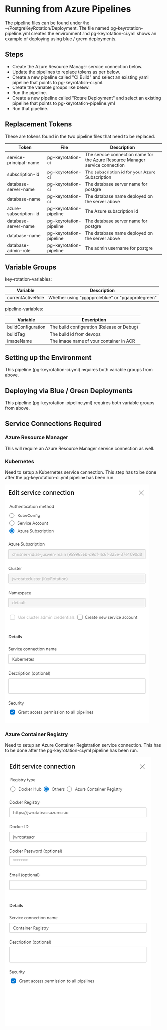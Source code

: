 # Running from Azure Pipelines

The pipeline files can be found under the ~/PostgreKeyRotation/Deployment. The file named pg-keyrotation-pipeline.yml creates the environment and pg-keyrotation-ci.yml shows an example of deploying using blue / green deployments.

## Steps

- Create the Azure Resource Manager service connection below.
- Update the pipelines to replace tokens as per below.
- Create a new pipeline called "CI Build" and select an existing yaml pipeline that points to pg-keyrotation-ci.yml.
- Create the variable groups like below.
- Run the pipeline.
- Create a new pipeline called "Rotate Deployment" and select an existing pipeline that points to pg-keyrotation-pipeline.yml
- Run that pipeline.

## Replacement Tokens

These are tokens found in the two pipeline files that need to be replaced.

| Token | File | Description |
|-----|-----|-----|
| service-principal-name | pg-keyrotation-ci | The service connection name for the Azure Resource Manager service connection |
| subscription-id | pg-keyrotation-ci | The subscription id for your Azure Subscription |
| database-server-name | pg-keyrotation-ci | The database server name for postgre |
| database-name | pg-keyrotation-ci | The database name deployed on the server above |
| azure-subscription-id | pg-keyrotation-pipeline | The Azure subscription id |
| database-server-name | pg-keyrotation-pipeline | The database server name for postgre |
| database-name | pg-keyrotation-pipeline | The database name deployed on the server above |
| database-admin-role | pg-keyrotation-pipeline | The admin username for postgre |

## Variable Groups

key-rotation-variables:

| Variable | Description |
|-----|-----|
| currentActiveRole | Whether using "pgapproleblue" or "pgapprolegreen" |

pipeline-variables:

| Variable | Description |
|-----|-----|
| buildConfiguration | The build configuration (Release or Debug) |
| buildTag | The build id from devops |
| imageName | The image name of your container in ACR |

## Setting up the Environment

This pipeline (pg-keyrotation-ci.yml) requires both variable groups from above.

## Deploying via Blue / Green Deployments

This pipeline (pg-keyrotation-pipeline.yml) requires both variable groups from above.

## Service Connections Required

### Azure Resource Manager

This will require an Azure Resource Manager service connection as well.

### Kubernetes

Need to setup a Kubernetes service connection. This step has to be done after the pg-keyrotation-ci.yml pipeline has been run.

![Kubernetes](images/k8s-connection.png)

### Azure Container Registry

Need to setup an Azure Container Registration service connection. This has to be done after the pg-keyrotation-ci.yml pipeline has been run.

![Azure Container Registry](images/acr-connection.png)
